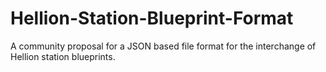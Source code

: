 # Hellion-Station-Blueprint-Format
A community proposal for a JSON based file format for the interchange of Hellion station blueprints.



